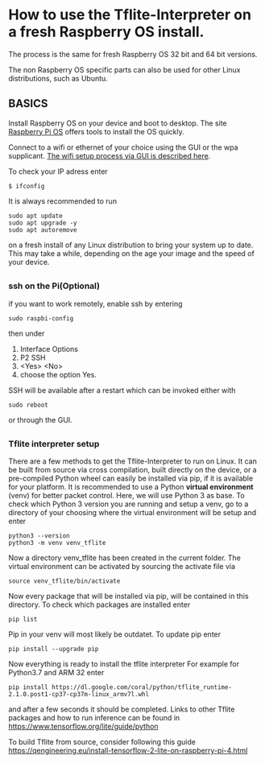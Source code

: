 <h1>How to use the Tflite-Interpreter on a fresh Raspberry OS install.</h1>

The process is the same for fresh Raspberry OS 32 bit and 64 bit versions.

The non Raspberry OS specific parts can also be used for other Linux distributions, such as Ubuntu.

## <h2>BASICS</h2>

Install Raspberry OS on your device and boot to desktop. The site [Raspberry Pi OS](https://www.raspberrypi.org/software/) offers tools to install the OS quickly.

Connect to a wifi or ethernet of your choice using the GUI or the wpa supplicant. [The wifi setup process via GUI is described here](https://www.raspberrypi.org/documentation/configuration/wireless/desktop.md).

To check your IP adress enter
```
$ ifconfig
```
It is always recommended to run
```
sudo apt update
sudo apt upgrade -y
sudo apt autoremove
```
on a fresh install of any Linux distribution to bring your system up to date. This may take a while, depending on the age your image and the speed of your device.

## <h3>ssh on the Pi(Optional)</h3>

if you want to work remotely, enable ssh by entering
```
sudo raspbi-config
```
then under
1. Interface Options
2. P2 SSH
3. \<Yes\> \<No\>
4. choose the option Yes.

SSH will be available after a restart which can be invoked either with
```
sudo reboot
```
or through the GUI.

## <h3>Tflite interpreter setup</h3>

There are a few methods to get the Tflite-Interpreter to run on Linux. It can be built from source via cross compilation, built directly on the device, or a pre-compiled Python wheel can easily be installed via pip, if it is available for your platform.
It is recommended to use a Python **virtual environment** (venv) for better packet control.
Here, we will use Python 3 as base. To check which Python 3 version you are running and setup a venv, go to a directory of your choosing where the virtual environment will be setup and enter
```
python3 --version
python3 -m venv venv_tflite
```

Now a directory venv_tflite has been created in the current folder. The virtual environment can be activated by sourcing the activate file via
```
source venv_tflite/bin/activate
```
Now every package that will be installed via pip, will be contained in this directory.
To check which packages are installed enter
```
pip list
```

Pip in your venv will most likely be outdatet. To update pip enter
```
pip install --upgrade pip
```

Now everything is ready to install the tflite interpreter
For example for Python3.7 and ARM 32 enter
```
pip install https://dl.google.com/coral/python/tflite_runtime-2.1.0.post1-cp37-cp37m-linux_armv7l.whl
```
and after a few seconds it should be completed.
Links to other Tflite packages and how to run inference can be found in
https://www.tensorflow.org/lite/guide/python


To build Tflite from source, consider following this guide
https://qengineering.eu/install-tensorflow-2-lite-on-raspberry-pi-4.html
